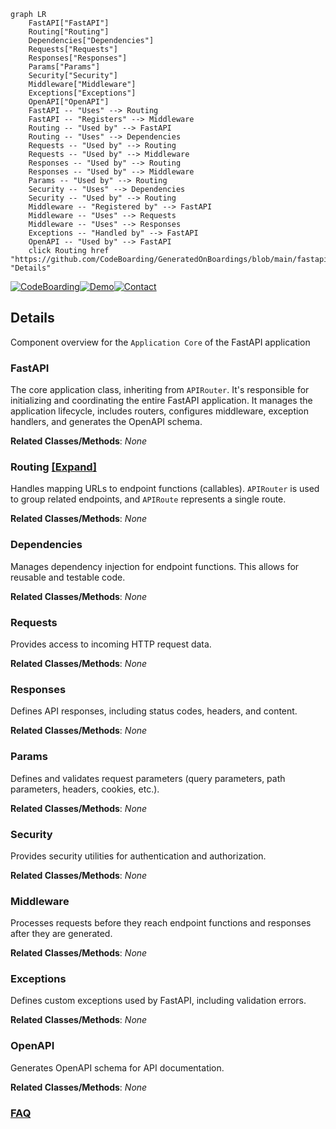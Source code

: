 ```mermaid
graph LR
    FastAPI["FastAPI"]
    Routing["Routing"]
    Dependencies["Dependencies"]
    Requests["Requests"]
    Responses["Responses"]
    Params["Params"]
    Security["Security"]
    Middleware["Middleware"]
    Exceptions["Exceptions"]
    OpenAPI["OpenAPI"]
    FastAPI -- "Uses" --> Routing
    FastAPI -- "Registers" --> Middleware
    Routing -- "Used by" --> FastAPI
    Routing -- "Uses" --> Dependencies
    Requests -- "Used by" --> Routing
    Requests -- "Used by" --> Middleware
    Responses -- "Used by" --> Routing
    Responses -- "Used by" --> Middleware
    Params -- "Used by" --> Routing
    Security -- "Uses" --> Dependencies
    Security -- "Used by" --> Routing
    Middleware -- "Registered by" --> FastAPI
    Middleware -- "Uses" --> Requests
    Middleware -- "Uses" --> Responses
    Exceptions -- "Handled by" --> FastAPI
    OpenAPI -- "Used by" --> FastAPI
    click Routing href "https://github.com/CodeBoarding/GeneratedOnBoardings/blob/main/fastapi/Routing.md" "Details"
```

[![CodeBoarding](https://img.shields.io/badge/Generated%20by-CodeBoarding-9cf?style=flat-square)](https://github.com/CodeBoarding/GeneratedOnBoardings)[![Demo](https://img.shields.io/badge/Try%20our-Demo-blue?style=flat-square)](https://www.codeboarding.org/demo)[![Contact](https://img.shields.io/badge/Contact%20us%20-%20contact@codeboarding.org-lightgrey?style=flat-square)](mailto:contact@codeboarding.org)

## Details

Component overview for the `Application Core` of the FastAPI application

### FastAPI
The core application class, inheriting from `APIRouter`. It's responsible for initializing and coordinating the entire FastAPI application. It manages the application lifecycle, includes routers, configures middleware, exception handlers, and generates the OpenAPI schema.


**Related Classes/Methods**: _None_

### Routing [[Expand]](./Routing.md)
Handles mapping URLs to endpoint functions (callables). `APIRouter` is used to group related endpoints, and `APIRoute` represents a single route.


**Related Classes/Methods**: _None_

### Dependencies
Manages dependency injection for endpoint functions. This allows for reusable and testable code.


**Related Classes/Methods**: _None_

### Requests
Provides access to incoming HTTP request data.


**Related Classes/Methods**: _None_

### Responses
Defines API responses, including status codes, headers, and content.


**Related Classes/Methods**: _None_

### Params
Defines and validates request parameters (query parameters, path parameters, headers, cookies, etc.).


**Related Classes/Methods**: _None_

### Security
Provides security utilities for authentication and authorization.


**Related Classes/Methods**: _None_

### Middleware
Processes requests before they reach endpoint functions and responses after they are generated.


**Related Classes/Methods**: _None_

### Exceptions
Defines custom exceptions used by FastAPI, including validation errors.


**Related Classes/Methods**: _None_

### OpenAPI
Generates OpenAPI schema for API documentation.


**Related Classes/Methods**: _None_



### [FAQ](https://github.com/CodeBoarding/GeneratedOnBoardings/tree/main?tab=readme-ov-file#faq)